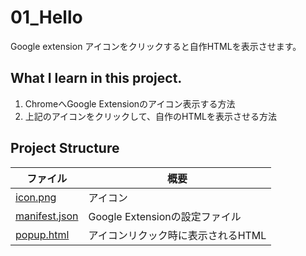 # 01_Hello
Google extension アイコンをクリックすると自作HTMLを表示させます。

## What I learn in this project. 
1. ChromeへGoogle Extensionのアイコン表示する方法
2. 上記のアイコンをクリックして、自作のHTMLを表示させる方法

## Project Structure  
| ファイル                             | 概要                      |
| -------------------------------- | ----------------------- |
| [icon.png](./icon.png)           | アイコン                    |
| [manifest.json](./manifest.json) | Google Extensionの設定ファイル |
| [popup.html](./popup.html)       | アイコンリクック時に表示されるHTML     |


